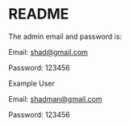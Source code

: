 # README

The admin email and password is:

Email: shad@gmail.com

Password: 123456


Example User

Email: shadman@gmail.com

Password: 123456
